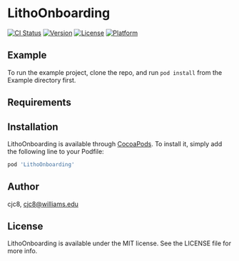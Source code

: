 # LithoOnboarding

[![CI Status](https://img.shields.io/travis/cjc8/LithoOnboarding.svg?style=flat)](https://travis-ci.org/cjc8/LithoOnboarding)
[![Version](https://img.shields.io/cocoapods/v/LithoOnboarding.svg?style=flat)](https://cocoapods.org/pods/LithoOnboarding)
[![License](https://img.shields.io/cocoapods/l/LithoOnboarding.svg?style=flat)](https://cocoapods.org/pods/LithoOnboarding)
[![Platform](https://img.shields.io/cocoapods/p/LithoOnboarding.svg?style=flat)](https://cocoapods.org/pods/LithoOnboarding)

## Example

To run the example project, clone the repo, and run `pod install` from the Example directory first.

## Requirements

## Installation

LithoOnboarding is available through [CocoaPods](https://cocoapods.org). To install
it, simply add the following line to your Podfile:

```ruby
pod 'LithoOnboarding'
```

## Author

cjc8, cjc8@williams.edu

## License

LithoOnboarding is available under the MIT license. See the LICENSE file for more info.

